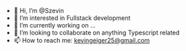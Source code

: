 - 👋 Hi, I’m @Szevin
- 👀 I’m interested in Fullstack development
- 🌱 I’m currently working on ...
- 💞️ I’m looking to collaborate on anything Typescript related
- 📫 How to reach me: kevingeiger25@gmail.com
